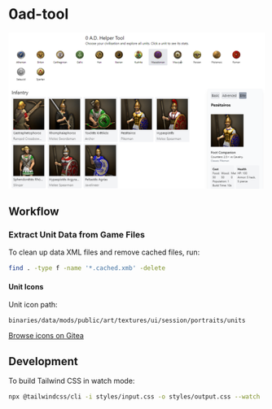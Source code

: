 # 0ad-tool

![illustration](.github/image.png)

## Workflow

### Extract Unit Data from Game Files

To clean up data XML files and remove cached files, run:

```sh
find . -type f -name '*.cached.xmb' -delete
```

#### Unit Icons

Unit icon path:

```
binaries/data/mods/public/art/textures/ui/session/portraits/units
```

[Browse icons on Gitea](https://gitea.wildfiregames.com/0ad/0ad/src/branch/main/binaries/data/mods/public/art/textures/ui/session/portraits/units)

## Development

To build Tailwind CSS in watch mode:

```sh
npx @tailwindcss/cli -i styles/input.css -o styles/output.css --watch
```